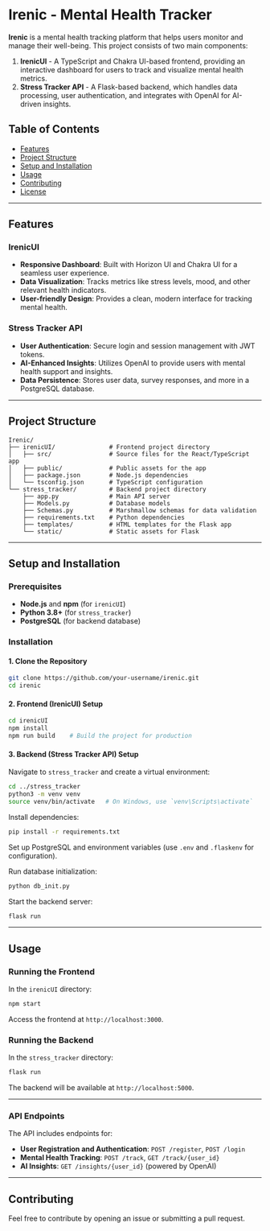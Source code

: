 # Irenic - Mental Health Tracker

**Irenic** is a mental health tracking platform that helps users monitor and manage their well-being. This project consists of two main components:

1. **IrenicUI** - A TypeScript and Chakra UI-based frontend, providing an interactive dashboard for users to track and visualize mental health metrics.
2. **Stress Tracker API** - A Flask-based backend, which handles data processing, user authentication, and integrates with OpenAI for AI-driven insights.

## Table of Contents

- [Features](#features)
- [Project Structure](#project-structure)
- [Setup and Installation](#setup-and-installation)
- [Usage](#usage)
- [Contributing](#contributing)
- [License](#license)

---

## Features

### IrenicUI
- **Responsive Dashboard**: Built with Horizon UI and Chakra UI for a seamless user experience.
- **Data Visualization**: Tracks metrics like stress levels, mood, and other relevant health indicators.
- **User-friendly Design**: Provides a clean, modern interface for tracking mental health.

### Stress Tracker API
- **User Authentication**: Secure login and session management with JWT tokens.
- **AI-Enhanced Insights**: Utilizes OpenAI to provide users with mental health support and insights.
- **Data Persistence**: Stores user data, survey responses, and more in a PostgreSQL database.

---

## Project Structure
```plaintext
Irenic/
├── irenicUI/               # Frontend project directory
│   ├── src/                # Source files for the React/TypeScript app
│   ├── public/             # Public assets for the app
│   ├── package.json        # Node.js dependencies
│   └── tsconfig.json       # TypeScript configuration
└── stress_tracker/         # Backend project directory
    ├── app.py              # Main API server
    ├── Models.py           # Database models
    ├── Schemas.py          # Marshmallow schemas for data validation
    ├── requirements.txt    # Python dependencies
    ├── templates/          # HTML templates for the Flask app
    └── static/             # Static assets for Flask
```
---

## Setup and Installation

### Prerequisites
- **Node.js** and **npm** (for `irenicUI`)
- **Python 3.8+** (for `stress_tracker`)
- **PostgreSQL** (for backend database)

### Installation

#### 1. Clone the Repository
```bash
git clone https://github.com/your-username/irenic.git
cd irenic
```

#### 2. Frontend (IrenicUI) Setup
```bash
cd irenicUI
npm install
npm run build    # Build the project for production
```

#### 3. Backend (Stress Tracker API) Setup
Navigate to `stress_tracker` and create a virtual environment:

```bash
cd ../stress_tracker
python3 -m venv venv
source venv/bin/activate   # On Windows, use `venv\Scripts\activate`
```

Install dependencies:
```bash
pip install -r requirements.txt
```

Set up PostgreSQL and environment variables (use `.env` and `.flaskenv` for configuration).

Run database initialization:
```bash
python db_init.py
```

Start the backend server:
```bash
flask run
```

---

## Usage

### Running the Frontend
In the `irenicUI` directory:
```bash
npm start
```
Access the frontend at `http://localhost:3000`.

### Running the Backend
In the `stress_tracker` directory:
```bash
flask run
```
The backend will be available at `http://localhost:5000`.

---

### API Endpoints

The API includes endpoints for:

- **User Registration and Authentication**: `POST /register`, `POST /login`
- **Mental Health Tracking**: `POST /track`, `GET /track/{user_id}`
- **AI Insights**: `GET /insights/{user_id}` (powered by OpenAI)

---

## Contributing
Feel free to contribute by opening an issue or submitting a pull request.
```
